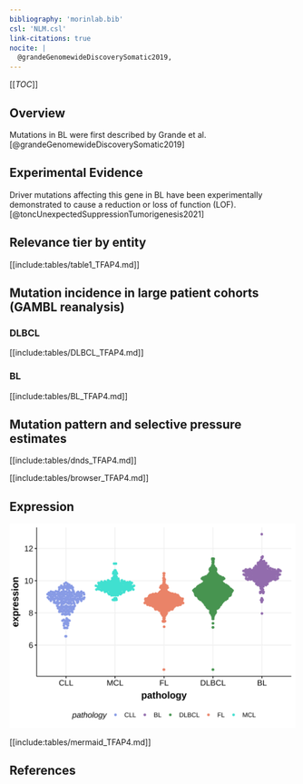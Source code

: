 ```yaml
---
bibliography: 'morinlab.bib'
csl: 'NLM.csl'
link-citations: true
nocite: |
  @grandeGenomewideDiscoverySomatic2019, 
---
```

[[_TOC_]]

## Overview

Mutations in BL were first described by Grande et al.[@grandeGenomewideDiscoverySomatic2019]


## Experimental Evidence

Driver mutations affecting this gene in BL have been experimentally demonstrated to cause a reduction or loss of function (LOF).[@toncUnexpectedSuppressionTumorigenesis2021]

## Relevance tier by entity

[[include:tables/table1_TFAP4.md]]

## Mutation incidence in large patient cohorts (GAMBL reanalysis)

### DLBCL
[[include:tables/DLBCL_TFAP4.md]]

### BL
[[include:tables/BL_TFAP4.md]]

## Mutation pattern and selective pressure estimates

[[include:tables/dnds_TFAP4.md]]

[[include:tables/browser_TFAP4.md]]

## Expression
![](images/gene_expression/TFAP4_by_pathology.svg)

[[include:tables/mermaid_TFAP4.md]]

## References

<!-- ORIGIN: grandeGenomewideDiscoverySomatic2019 -->
<!-- BL: grandeGenomewideDiscoverySomatic2019 -->
